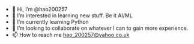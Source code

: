 - 👋 Hi, I’m @hao200257
- 👀 I’m interested in learning new stuff. Be it AI/ML
- 🌱 I’m currently learning Python
- 💞️ I’m looking to collaborate on whatever I can to gain more experience.
- 📫 How to reach me hao_200257@yahoo.co.uk

<!---
hao200257/hao200257 is a ✨ special ✨ repository because its `README.md` (this file) appears on your GitHub profile.
You can click the Preview link to take a look at your changes.
--->
